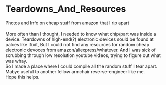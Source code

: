 # Teardowns_And_Resources
Photos and Info on cheap stuff from amazon that I rip apart</br></br>
More often than I thought, I needed to know what chip/part was inside a device. Teardowns of high-end(?) electronic devices sould be found at palces like ifixit, But I could not find any resources for random cheap electronic devoces from amazon/aliexpress/whatever. And I was sick of scrubbing through low resolution youtube videos, trying to figure out what was whay. </br>
So I made a place where I could compile all the random stuff I tear apart. Mabye useful to another fellow armchair reverse-engineer like me. </br>Hope this helps.
